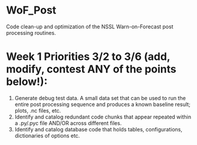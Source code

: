 # WoF_Post
Code clean-up and optimization of the NSSL Warn-on-Forecast post processing routines.

# Week 1 Priorities 3/2 to 3/6 (add, modify, contest ANY of the points below!):
1. Generate debug test data. A small data set that can be used to run the entire post processing sequence and produces a known baseline result; plots, .nc files, etc.
2. Identify and catalog redundant code chunks that appear repeated within a .py/.pyc file AND/OR across different files.
3. Identify and catalog database code that holds tables, configurations, dictionaries of options etc.
